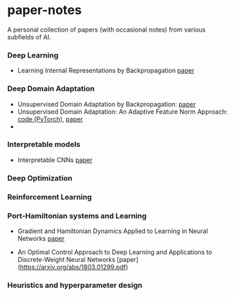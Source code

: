 # paper-notes
A personal collection of papers (with occasional notes) from various subfields of AI.

### Deep Learning

* Learning Internal Representations by Backpropagation [paper](https://apps.dtic.mil/dtic/tr/fulltext/u2/a164453.pdf)

### Deep Domain Adaptation

* Unsupervised Domain Adaptation by Backpropagation: [paper](https://arxiv.org/abs/1811.07456)
* Unsupervised Domain Adaptation: An Adaptive Feature Norm Approach: [code (PyTorch)](https://github.com/jihanyang/AFN), [paper](https://arxiv.org/abs/1811.07456)
* 

### Interpretable models

* Interpretable CNNs [paper](https://arxiv.org/pdf/1901.02413.pdf)

### Deep Optimization


### Reinforcement Learning



### Port-Hamiltonian systems and Learning

* Gradient and Hamiltonian Dynamics Applied to Learning in Neural Networks [paper](https://papers.nips.cc/paper/1033-gradient-and-hamiltonian-dynamics-applied-to-learning-in-neural-networks.pdf)

* An Optimal Control Approach to Deep Learning and Applications to Discrete-Weight Neural Networks [paper] (https://arxiv.org/abs/1803.01299.pdf)

### Heuristics and hyperparameter design
